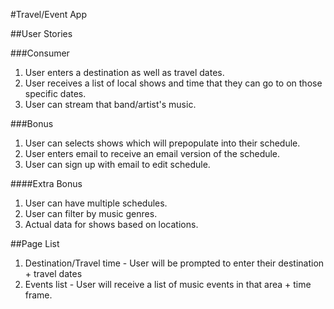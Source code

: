 #Travel/Event App

##User Stories

###Consumer

1. User enters a destination as well as travel dates.
2. User receives a list of local shows and time that they can go to on those specific dates.
3. User can stream that band/artist's music.

###Bonus
1. User can selects shows which will prepopulate into their schedule.
2. User enters email to receive an email version of the schedule.
3. User can sign up with email to edit schedule.

####Extra Bonus

1. User can have multiple schedules.
2. User can filter by music genres.
3. Actual data for shows based on locations.


##Page List

1. Destination/Travel time - User will be prompted to enter their destination + travel dates
2. Events list - User will receive a list of music events in that area + time frame.

